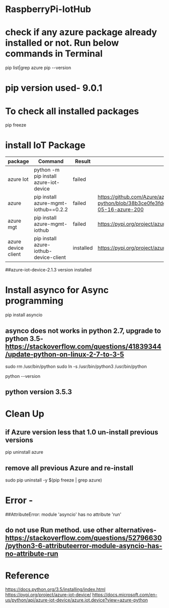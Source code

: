 # RaspberryPi-IotHub

# check if any azure package already installed or not. Run below commands in Terminal

pip list|grep azure
pip --version
# pip version used-  9.0.1

# To check all installed packages
pip freeze

# install IoT Package
     
|package| Command | Result|Reference|
|--|--|--|--|
|azure Iot |python -m pip install azure-iot-device |failed ||
| azure| pip install azure-mgmt-iothub==0.2.2 | failed|https://github.com/Azure/azure-sdk-for-python/blob/38b3ce0fe3fdd6dd1e607627c611b8a9c97c2372/ChangeLog.rst#2017-05-16-azure-200|
| azure mgt | pip install azure-mgmt-iothub | failed| https://pypi.org/project/azure-mgmt-iothub/0.2.2/ |
|azure device client| pip install azure-iothub-device-client | installed | https://pypi.org/project/azure-iothub-device-client/|

##azure-iot-device-2.1.3  version installed
# Install asynco for Async programming
pip install asyncio

## asynco does not works in python 2.7, upgrade to python 3.5- https://stackoverflow.com/questions/41839344/update-python-on-linux-2-7-to-3-5
sudo rm /usr/bin/python
sudo ln -s /usr/bin/python3 /usr/bin/python

python --version
## python version 3.5.3

# Clean Up

## if Azure version less that 1.0 un-install previous versions
pip uninstall azure

## remove all previous Azure and re-install
sudo pip uninstall -y $(pip freeze | grep azure)


# Error - 
##AttributeError: module 'asyncio' has no attribute 'run'
## do not use Run method. use other alternatives- https://stackoverflow.com/questions/52796630/python3-6-attributeerror-module-asyncio-has-no-attribute-run

# Reference
https://docs.python.org/3.5/installing/index.html
https://pypi.org/project/azure-iot-device/
https://docs.microsoft.com/en-us/python/api/azure-iot-device/azure.iot.device?view=azure-python
